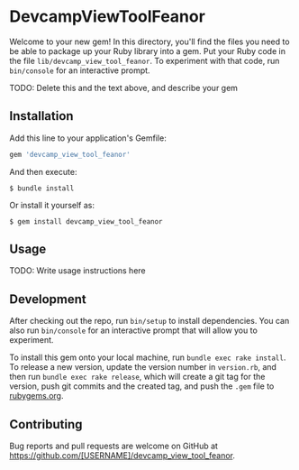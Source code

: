 # DevcampViewToolFeanor

Welcome to your new gem! In this directory, you'll find the files you need to be able to package up your Ruby library into a gem. Put your Ruby code in the file `lib/devcamp_view_tool_feanor`. To experiment with that code, run `bin/console` for an interactive prompt.

TODO: Delete this and the text above, and describe your gem

## Installation

Add this line to your application's Gemfile:

```ruby
gem 'devcamp_view_tool_feanor'
```

And then execute:

    $ bundle install

Or install it yourself as:

    $ gem install devcamp_view_tool_feanor

## Usage

TODO: Write usage instructions here

## Development

After checking out the repo, run `bin/setup` to install dependencies. You can also run `bin/console` for an interactive prompt that will allow you to experiment.

To install this gem onto your local machine, run `bundle exec rake install`. To release a new version, update the version number in `version.rb`, and then run `bundle exec rake release`, which will create a git tag for the version, push git commits and the created tag, and push the `.gem` file to [rubygems.org](https://rubygems.org).

## Contributing

Bug reports and pull requests are welcome on GitHub at https://github.com/[USERNAME]/devcamp_view_tool_feanor.
